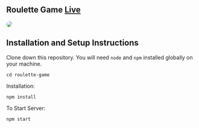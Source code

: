 ## Roulette Game [Live](https://roulette-game-orcin.vercel.app/)

<img src="https://im3.ezgif.com/tmp/ezgif-3-63650eff26.gif" style="border-radius:20px"/>

## Installation and Setup Instructions

Clone down this repository. You will need `node` and `npm` installed globally on your machine.  

`cd roulette-game`  

Installation:

`npm install`  

To Start Server:

`npm start`
